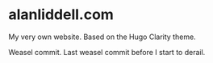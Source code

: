 # alanliddell.com

My very own website. Based on the Hugo Clarity theme.

Weasel commit. Last weasel commit before I start to derail.
